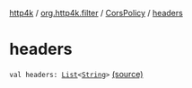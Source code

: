 [http4k](../../index.md) / [org.http4k.filter](../index.md) / [CorsPolicy](index.md) / [headers](./headers.md)

# headers

`val headers: `[`List`](https://kotlinlang.org/api/latest/jvm/stdlib/kotlin.collections/-list/index.html)`<`[`String`](https://kotlinlang.org/api/latest/jvm/stdlib/kotlin/-string/index.html)`>` [(source)](https://github.com/http4k/http4k/blob/master/http4k-core/src/main/kotlin/org/http4k/filter/ServerFilters.kt#L33)